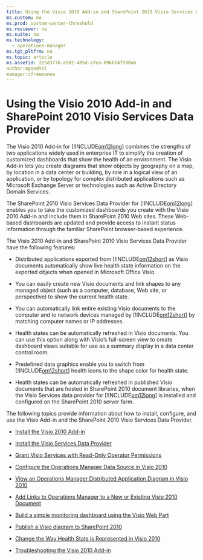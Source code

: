 ```yaml
---
title: Using the Visio 2010 Add-in and SharePoint 2010 Visio Services Data Provider
ms.custom: na
ms.prod: system-center-threshold
ms.reviewer: na
ms.suite: na
ms.technology: 
  - operations-manager
ms.tgt_pltfrm: na
ms.topic: article
ms.assetid: 225d3776-a502-485d-a7ea-096b14f590a6
author:mgoedtel
manager:cfreemanwa
---
```

# Using the Visio 2010 Add-in and SharePoint 2010 Visio Services Data Provider
The Visio 2010 Add\-in for [!INCLUDE[om12long](../../om/manage/includes/om12long_md.md)] combines the strengths of two applications widely used in enterprise IT to simplify the creation of customized dashboards that show the health of an environment. The Visio Add\-in lets you create diagrams that show objects by geography on a map, by location in a data center or building, by role in a logical view of an application, or by topology for complex distributed applications such as Microsoft Exchange Server or technologies such as Active Directory Domain Services.  
  
The SharePoint 2010 Visio Services Data Provider for [!INCLUDE[om12long](../../om/manage/includes/om12long_md.md)] enables you to take the customized dashboards you create with the Visio 2010 Add\-in and include them in SharePoint 2010 Web sites. These Web\-based dashboards are updated and provide access to instant status information through the familiar SharePoint browser\-based experience.  
  
The Visio 2010 Add\-in and SharePoint 2010 Visio Services Data Provider have the following features:  
  
-   Distributed applications exported from [!INCLUDE[om12short](../../om/manage/includes/om12short_md.md)] as Visio documents automatically show live health state information on the exported objects when opened in Microsoft Office Visio.  
  
-   You can easily create new Visio documents and link shapes to any managed object \(such as a computer, database, Web site, or perspective\) to show the current health state.  
  
-   You can automatically link entire existing Visio documents to the computer and to network devices managed by [!INCLUDE[om12short](../../om/manage/includes/om12short_md.md)] by matching computer names or IP addresses.  
  
-   Health states can be automatically refreshed in Visio documents. You can use this option along with Visio’s full\-screen view to create dashboard views suitable for use as a summary display in a data center control room.  
  
-   Predefined data graphics enable you to switch from [!INCLUDE[om12short](../../om/manage/includes/om12short_md.md)] health icons to the shape color for health state.  
  
-   Health states can be automatically refreshed in published Visio documents that are hosted in SharePoint 2010 document libraries, when the Visio Services data provider for [!INCLUDE[om12long](../../om/manage/includes/om12long_md.md)] is installed and configured on the SharePoint 2010 server farm.  
  
The following topics provide information about how to install, configure, and use the Visio Add\-in and the SharePoint 2010 Visio Services Data Provider.  
  
-   [Install the Visio 2010 Add-in](../../om/manage/Install-the-Visio-2010-Add-in.md)  
  
-   [Install the Visio Services Data Provider](../../om/manage/Install-the-Visio-Services-Data-Provider.md)  
  
-   [Grant Visio Services with Read-Only Operator Permissions](../../om/manage/Grant-Visio-Services-with-Read-Only-Operator-Permissions.md)  
  
-   [Configure the Operations Manager Data Source in Visio 2010](../../om/manage/Configure-the-Operations-Manager-Data-Source-in-Visio-2010.md)  
  
-   [View an Operations Manager Distributed Application Diagram in Visio 2010](../../om/manage/View-an-Operations-Manager-Distributed-Application-Diagram-in-Visio-2010.md)  
  
-   [Add Links to Operations Manager to a New or Existing Visio 2010 Document](../../om/manage/Add-Links-to-Operations-Manager-to-a-New-or-Existing-Visio-2010-Document.md)  
  
-   [Build a simple monitoring dashboard using the Visio Web Part](../../om/manage/Build-a-simple-monitoring-dashboard-using-the-Visio-Web-Part.md)  
  
-   [Publish a Visio diagram to SharePoint 2010](../../om/manage/Publish-a-Visio-diagram-to-SharePoint-2010.md)  
  
-   [Change the Way Health State is Represented in Visio 2010](../../om/manage/Change-the-Way-Health-State-is-Represented-in-Visio-2010.md)  
  
-   [Troubleshooting the Visio 2010 Add-in](../../om/manage/Troubleshooting-the-Visio-2010-Add-in.md)  
  
